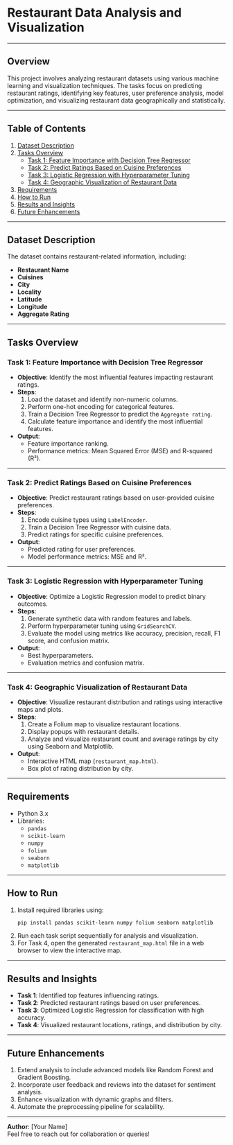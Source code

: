 # **Restaurant Data Analysis and Visualization**

---

## Overview

This project involves analyzing restaurant datasets using various machine learning and visualization techniques. The tasks focus on predicting restaurant ratings, identifying key features, user preference analysis, model optimization, and visualizing restaurant data geographically and statistically.

---

## Table of Contents

1. [Dataset Description](#dataset-description)
2. [Tasks Overview](#tasks-overview)
   - [Task 1: Feature Importance with Decision Tree Regressor](#task-1-feature-importance-with-decision-tree-regressor)
   - [Task 2: Predict Ratings Based on Cuisine Preferences](#task-2-predict-ratings-based-on-cuisine-preferences)
   - [Task 3: Logistic Regression with Hyperparameter Tuning](#task-3-logistic-regression-with-hyperparameter-tuning)
   - [Task 4: Geographic Visualization of Restaurant Data](#task-4-geographic-visualization-of-restaurant-data)
3. [Requirements](#requirements)
4. [How to Run](#how-to-run)
5. [Results and Insights](#results-and-insights)
6. [Future Enhancements](#future-enhancements)

---

## Dataset Description

The dataset contains restaurant-related information, including:

- **Restaurant Name**
- **Cuisines**
- **City**
- **Locality**
- **Latitude**
- **Longitude**
- **Aggregate Rating**

---

## Tasks Overview

### Task 1: Feature Importance with Decision Tree Regressor

- **Objective**: Identify the most influential features impacting restaurant ratings.
- **Steps**:
  1. Load the dataset and identify non-numeric columns.
  2. Perform one-hot encoding for categorical features.
  3. Train a Decision Tree Regressor to predict the `Aggregate rating`.
  4. Calculate feature importance and identify the most influential features.
- **Output**:
  - Feature importance ranking.
  - Performance metrics: Mean Squared Error (MSE) and R-squared (R²).

---

### Task 2: Predict Ratings Based on Cuisine Preferences

- **Objective**: Predict restaurant ratings based on user-provided cuisine preferences.
- **Steps**:
  1. Encode cuisine types using `LabelEncoder`.
  2. Train a Decision Tree Regressor with cuisine data.
  3. Predict ratings for specific cuisine preferences.
- **Output**:
  - Predicted rating for user preferences.
  - Model performance metrics: MSE and R².

---

### Task 3: Logistic Regression with Hyperparameter Tuning

- **Objective**: Optimize a Logistic Regression model to predict binary outcomes.
- **Steps**:
  1. Generate synthetic data with random features and labels.
  2. Perform hyperparameter tuning using `GridSearchCV`.
  3. Evaluate the model using metrics like accuracy, precision, recall, F1 score, and confusion matrix.
- **Output**:
  - Best hyperparameters.
  - Evaluation metrics and confusion matrix.

---

### Task 4: Geographic Visualization of Restaurant Data

- **Objective**: Visualize restaurant distribution and ratings using interactive maps and plots.
- **Steps**:
  1. Create a Folium map to visualize restaurant locations.
  2. Display popups with restaurant details.
  3. Analyze and visualize restaurant count and average ratings by city using Seaborn and Matplotlib.
- **Output**:
  - Interactive HTML map (`restaurant_map.html`).
  - Box plot of rating distribution by city.

---

## Requirements

- Python 3.x
- Libraries:
  - `pandas`
  - `scikit-learn`
  - `numpy`
  - `folium`
  - `seaborn`
  - `matplotlib`

---

## How to Run

1. Install required libraries using:
   ```bash
   pip install pandas scikit-learn numpy folium seaborn matplotlib  
   ```
2. Run each task script sequentially for analysis and visualization.
3. For Task 4, open the generated `restaurant_map.html` file in a web browser to view the interactive map.

---

## Results and Insights

- **Task 1**: Identified top features influencing ratings.
- **Task 2**: Predicted restaurant ratings based on user preferences.
- **Task 3**: Optimized Logistic Regression for classification with high accuracy.
- **Task 4**: Visualized restaurant locations, ratings, and distribution by city.

---

## Future Enhancements

1. Extend analysis to include advanced models like Random Forest and Gradient Boosting.
2. Incorporate user feedback and reviews into the dataset for sentiment analysis.
3. Enhance visualization with dynamic graphs and filters.
4. Automate the preprocessing pipeline for scalability.

---

**Author**: [Your Name]\
Feel free to reach out for collaboration or queries!

